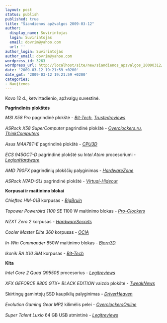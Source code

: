 ```yaml
---
layout: post
status: publish
published: true
title: "Šiandienos apžvalgos 2009-03-12"
author:
  display_name: Suvirintojas
  login: Suvirintojas
  email: dovrim@yahoo.com
  url: ''
author_login: Suvirintojas
author_email: dovrim@yahoo.com
wordpress_id: 3263
wordpress_url: http://localhost/site/new/siandienos_apzvalgos_20090312/
date: '2009-03-12 19:21:59 +0200'
date_gmt: '2009-03-12 19:21:59 +0200'
categories:
- Naujienos
---
```

<p>Kovo 12 d., ketvirtadienio, apžvalgų suvestinė.</p>
<p><b>Pagrindinės plokštės</b></p>
<p><i>MSI X58 Pro</i> pagrindinė plokštė - <i><a class="ns" href="http://www.bit-tech.net/hardware/motherboards/2009/03/12/msi-x58-pro-review/1">Bit-Tech</a></i>, <i><a class="ns" href="http://www.trustedreviews.com/motherboards/review/2009/03/12/MSI-X58-Pro/p1">Trustedreviews</a></i><br />
<br /><i>ASRock X58 SuperComputer</i> pagrindinė plokštė - <i><a class="ns" href="http://www.overclockers.ru/lab/32367.shtml">Overclockers.ru</a></i>, <i><a class="ns" href="http://www.thinkcomputers.org/index.php?x=reviews&id=943">ThinkComputers</a></i><br />
<br /><i>Asus M4A78T-E</i> pagrindinė plokštė - <i><a class="ns" href="http://www.cpu3d.com/review/7162-1/asus-m4a78t-e-am3-motherboard/introduction.html">CPU3D</a></i><br />
<br /><i>ECS 945GCT-D</i> pagrindinė plokštė su <i>Intel Atom</i> procesoriumi - <i><a class="ns" href="http://www.legionhardware.com/document.php?id=815">LegionHardware</a></i><br />
<br /><i>AMD 790FX</i> pagrindinių plokščių palyginimas - <i><a class="ns" href="http://www.hardwarezone.com/articles/view.php?cid=6&id=2817">HardwareZone</a></i><br />
<br /><i>ASRock N7AD-SLI</i> pagrindinė plokštė - <i><a class="ns" href="http://virtual-hideout.net/reviews/ASRock_N7AD-SLI/index.shtml">Virtual-Hideout</a></i></p>
<p><b>Korpusai ir maitinimo blokai</b></p>
<p><i>Chieftec HM-01B</i> korpusas - <i><a class="ns" href="http://www.bigbruin.com/2009/chieftechtpc_1">BigBruin</a></i><br />
<br /><i>Topower Powerbird 1100 SE</i> 1100 W maitinimo blokas - <i><a class="ns" href="http://www.pro-clockers.com/reviews/?id=146">Pro-Clockers</a></i><br />
<br /><i>NZXT Zero 2</i> korpusas - <i><a class="ns" href="http://www.hardwaresecrets.com/article/699">HardwareSecrets</a></i><br />
<br /><i>Cooler Master Elite 360</i> korpusas - <i><a class="ns" href="http://www.ocia.net/reviews/cmelite360/page1.shtml">OCIA</a></i><br />
<br /><i>In-Win Commander</i> 850W maitinimo blokas - <i><a class="ns" href="http://www.bjorn3d.com/read.php?cID=1505">Bjorn3D</a></i><br />
<br /><i>Ikonik RA X10 SIM</i> korpusas - <i><a class="ns" href="http://www.bit-tech.net/hardware/cases/2009/03/11/ikonik-ra-x10-sim-review/1">Bit-Tech</a></i></p>
<p><b>Kita</b></p>
<p><i>Intel Core 2 Quad Q9550S</i> procesorius - <i><a class="ns" href="http://legitreviews.com/article/925/1/">Legitreviews</a></i><br />
<br /><i>XFX GEFORCE 9800 GTX+ BLACK EDITION</i> vaizdo plokštė - <i><a class="ns" href="http://www.tweaknews.net/reviews/xfx_9800gtx+_black_edition_far_cry_2/">TweakNews</a></i><br />
<br />Skirtingų gamintojų SSD kaupiklių palyginimas - <i><a class="ns" href="http://www.driverheaven.net/reviews.php?reviewid=732">DriverHeaven</a></i><br />
<br /><i>Evolution Gaming Gear MP2</i> kilimėlis pelei - <i><a class="ns" href="http://www.overclockersonline.net/?page=articles&num=2611">OverclockersOnline</a></i><br />
<br /><i>Super Talent Luxio</i> 64 GB USB atmintinė - <i><a class="ns" href="http://legitreviews.com/article/921/1/">Legitreviews</a></i><br /></p>
